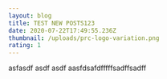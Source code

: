 ```yaml
---
layout: blog
title: TEST NEW POSTS123
date: 2020-07-22T17:49:55.236Z
thumbnail: /uploads/prc-logo-variation.png
rating: 1
---
```

asfasdf asdf asdf aasfdsafdfffffsadffsadff